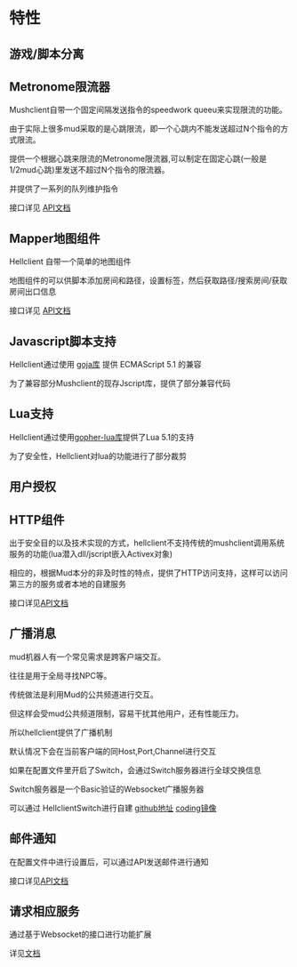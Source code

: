 # 特性

## 游戏/脚本分离

## Metronome限流器

Mushclient自带一个固定间隔发送指令的speedwork queeu来实现限流的功能。

由于实际上很多mud采取的是心跳限流，即一个心跳内不能发送超过N个指令的方式限流。

提供一个根据心跳来限流的Metronome限流器,可以制定在固定心跳\(一般是1/2mud心跳\)里发送不超过N个指令的限流器。

并提供了一系列的队列维护指令

接口详见 [API文档](../api/apimetronome.md)

## Mapper地图组件

Hellclient 自带一个简单的地图组件

地图组件的可以供脚本添加房间和路径，设置标签，然后获取路径/搜索房间/获取房间出口信息

接口详见 [API文档](../api/apimapper.md)

## Javascript脚本支持

Hellclient通过使用 [goja库](https://github.com/dop251/goja) 提供 ECMAScript 5.1 的兼容

为了兼容部分Mushclient的现存Jscript库，提供了部分兼容代码

## Lua支持

Hellclient通过使用[gopher-lua库](github.com/yuin/gopher-lua)提供了Lua 5.1的支持

为了安全性，Hellclient对lua的功能进行了部分裁剪

## 用户授权

## HTTP组件

出于安全目的以及技术实现的方式，hellclient不支持传统的mushclient调用系统服务的功能\(lua潜入dll/jscript嵌入Activex对象\)

相应的，根据Mud本分的非及时性的特点，提供了HTTP访问支持，这样可以访问第三方的服务或者本地的自建服务 

接口详见[API文档](../api/apihttp.md)

## 广播消息

mud机器人有一个常见需求是跨客户端交互。

往往是用于全局寻找NPC等。

传统做法是利用Mud的公共频道进行交互。

但这样会受mud公共频道限制，容易干扰其他用户，还有性能压力。

所以hellclient提供了广播机制

默认情况下会在当前客户端的同Host,Port,Channel进行交互

如果在配置文件里开启了Switch，会通过Switch服务器进行全球交换信息

Switch服务器是一个Basic验证的Websocket广播服务器

可以通过 HellclientSwitch进行自建 [github地址](https://github.com/hellclient-scripts/hellclientswitch) [coding镜像](https://jarlyyn.coding.net/public/hellclient/hellclientswitch/git/files)

## 邮件通知

在配置文件中进行设置后，可以通过API发送邮件进行通知

接口详见[API文档](,,/api/apicommunication.md#Notify)

## 请求相应服务

通过基于Websocket的接口进行功能扩展

详见[文档](./requestresponse)